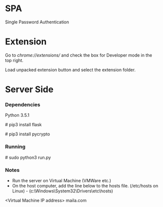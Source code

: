 # SPA

Single Password Authentication


# Extension

Go to *chrome://extensions/*  and check the box for Developer mode in the top right. 

Load unpacked extension button and select the extension folder.


# Server Side

### Dependencies
Python 3.5.1

\# pip3 install flask

\# pip3 install pycrypto

### Running
\# sudo python3 run.py

### Notes

- Run the server on Virtual Machine (VMWare etc.) 
- On the host computer, add the line below to the hosts file. (/etc/hosts on Linux) - (c:\Windows\System32\Drivers\etc\hosts)

 \<Virtual Machine IP address\>  maila.com


